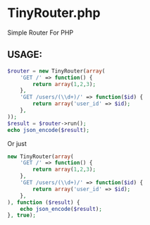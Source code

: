 TinyRouter.php
==============

Simple Router For PHP

## USAGE:

```php
$router = new TinyRouter(array(
    'GET /' => function() {
        return array(1,2,3);
    },
    'GET /users/(\\d+)/' => function($id) {
        return array('user_id' => $id);
    },
));
$result = $router->run();
echo json_encode($result);
```

Or just

```php
new TinyRouter(array(
    'GET /' => function() {
        return array(1,2,3);
    },
    'GET /users/(\\d+)/' => function($id) {
        return array('user_id' => $id);
    },
), function ($result) {
    echo json_encode($result);
}, true);
```

